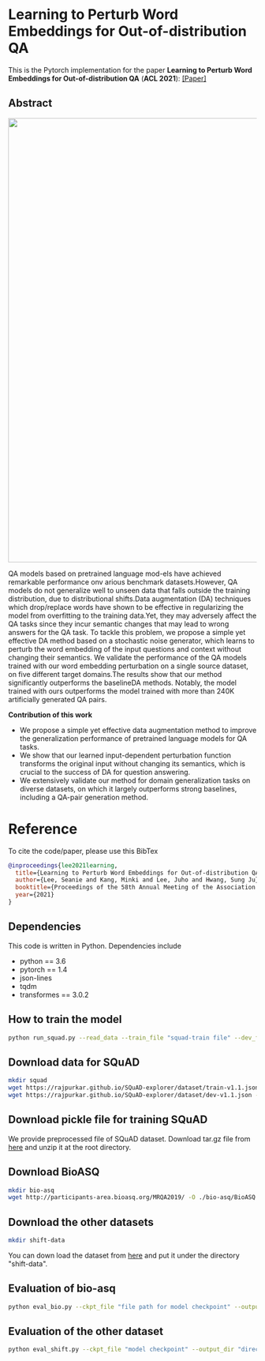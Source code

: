 # Learning to Perturb Word Embeddings for Out-of-distribution QA
This is the Pytorch implementation for the paper **Learning to Perturb Word Embeddings for Out-of-distribution QA** (**ACL 2021**): [[Paper]](https://arxiv.org/abs/2105.02692)

## Abstract
<img align="middle" width="900" src="https://github.com/seanie12/SWEP/blob/main/images/concept_fig.png">

QA models based on pretrained language mod-els have achieved remarkable performance onv arious benchmark datasets.However, QA models do not generalize well to unseen data that falls outside the training distribution, due to distributional shifts.Data augmentation (DA) techniques which drop/replace words have shown to be effective in regularizing the model from overfitting to the training data.Yet, they may adversely affect the QA tasks since they incur semantic changes that may lead to wrong answers for the QA task. To tackle this problem, we propose a simple yet effective DA method based on a stochastic noise generator, which learns to perturb the word embedding of the input questions and context without changing their semantics. We validate the performance of the QA models trained with our word embedding perturbation on a single source dataset, on five different target domains.The results show that our method significantly outperforms the baselineDA methods. Notably, the model trained with ours outperforms the model trained with more than 240K artificially generated QA pairs.

__Contribution of this work__
- We propose a simple yet effective data augmentation method to improve the generalization performance of pretrained language models for QA tasks.
- We show that our learned input-dependent perturbation function transforms the original input without changing its semantics, which is
crucial to the success of DA for question answering.
- We extensively validate our method for domain generalization tasks on diverse datasets,
on which it largely outperforms strong baselines, including a QA-pair generation method.



# Reference
To cite the code/paper, please use this BibTex
```bibtex
@inproceedings{lee2021learning,
  title={Learning to Perturb Word Embeddings for Out-of-distribution QA},
  author={Lee, Seanie and Kang, Minki and Lee, Juho and Hwang, Sung Ju},
  booktitle={Proceedings of the 58th Annual Meeting of the Association for Computational Linguistics},
  year={2021}
}
```


## Dependencies
This code is written in Python. Dependencies include
* python == 3.6
* pytorch == 1.4
* json-lines
* tqdm
* transformes == 3.0.2


## How to train the model
```bash
python run_squad.py --read_data --train_file "squad-train file" --dev_file "dev-squad file" --model_dir "directory for model checkpoint"
```

## Download data for SQuAD
```bash
mkdir squad
wget https://rajpurkar.github.io/SQuAD-explorer/dataset/train-v1.1.json -O ./squad/train-v1.1.json
wget https://rajpurkar.github.io/SQuAD-explorer/dataset/dev-v1.1.json -O ./squad/dev-v1.1.json
```

## Download pickle file for training SQuAD
We provide preprocessed file of SQuAD dataset. Download tar.gz file from [here](https://drive.google.com/file/d/1cn52AG6mVviWt-zRXO8QyXXyex3rbCUi/view?usp=sharing) and unzip it at the root directory.

## Download BioASQ
```bash
mkdir bio-asq
wget http://participants-area.bioasq.org/MRQA2019/ -O ./bio-asq/BioASQ.jsonl.gz
```


## Download the other datasets
```bash
mkdir shift-data
```
You can down load the dataset from [here](https://modestyachts.github.io/squadshifts-website/)
and put it under the directory "shift-data".

## Evaluation of bio-asq
```bash
python eval_bio.py --ckpt_file "file path for model checkpoint" --output_dir "directory for evaluation result"
```

## Evaluation of the other dataset

```bash
python eval_shift.py --ckpt_file "model checkpoint" --output_dir "directory for evaluation result"
```
 
